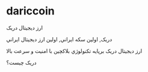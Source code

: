 # dariccoin

ارز ديجيتال دريک

دريک, اولين سکه ايراني, اولين ارز ديجيتال ايراني

ارز ديجيتال دريک برپايه تکنولوژي بلاکچين با امنيت و سرعت بالا

دريک چيست؟
